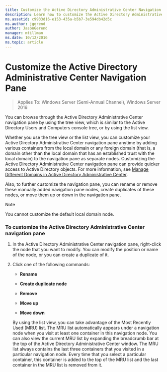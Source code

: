 ```yaml
---
title: Customize the Active Directory Administrative Center Navigation Pane
description: Learn how to customize the Active Directory Administrative Center navigation pane.
ms.assetid: c9933d16-e153-435a-b5b7-3e594db42d5c
ms.author: jgerend
author: JasonGerend
manager: mtillman
ms.date: 10/12/2016
ms.topic: article
---
```

# Customize the Active Directory Administrative Center Navigation Pane

>Applies To: Windows Server (Semi-Annual Channel), Windows Server 2016

  You can browse through the Active Directory Administrative Center navigation pane by using the tree view, which is similar to the Active Directory Users and Computers console tree, or by using the list view.

 Whether you use the tree view or the list view, you can customize your Active Directory Administrative Center navigation pane anytime by adding various containers from the local domain or any foreign domain \(that is, a domain other than the local domain that has an established trust with the local domain\) to the navigation pane as separate nodes. Customizing the Active Directory Administrative Center navigation pane can provide quicker access to Active Directory objects. For more information, see [Manage Different Domains in Active Directory Administrative Center](manage-different-domains-in-active-directory-administrative-center.md).

 Also, to further customize the navigation pane, you can rename or remove these manually added navigation pane nodes, create duplicates of these nodes, or move them up or down in the navigation pane.

> [!NOTE]
>  You cannot customize the default local domain node.

### To customize the Active Directory Administrative Center navigation pane

1. In the Active Directory Administrative Center navigation pane, right\-click the node that you want to modify. You can modify the position or name of the node, or you can create a duplicate of it.

2. Click one of the following commands:

   -   **Rename**

   -   **Create duplicate node**

   -   **Remove**

   -   **Move up**

   -   **Move down**

   By using the list view, you can take advantage of the Most Recently Used \(MRU\) list. The MRU list automatically appears under a navigation node when you visit at least one container in this navigation node. You can also view the current MRU list by expanding the breadcrumb bar at the top of the Active Directory Administrative Center window. The MRU list always contains the last three containers that you visited in a particular navigation node. Every time that you select a particular container, this container is added to the top of the MRU list and the last container in the MRU list is removed from it.



